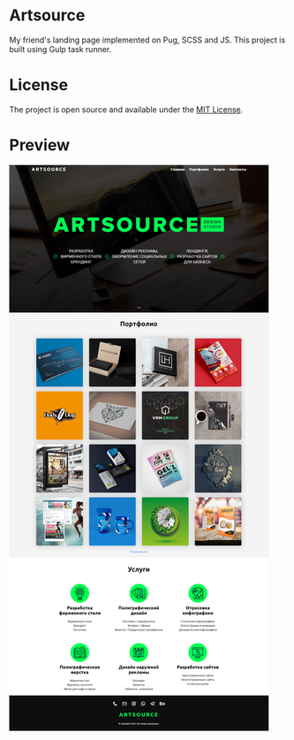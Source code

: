 # Artsource

My friend's landing page implemented on Pug, SCSS and JS. This project is built using Gulp task runner.

# License

The project is open source and available under the [MIT License](LICENSE).

# Preview

![Preview](docs/preview.png)
